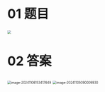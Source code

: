 # 01 题目

<img src="https://cvp.oss-cn-shanghai.aliyuncs.com/202411041454946.png" style="zoom:50%;" />



# 02 答案

<img src="https://cvp.oss-cn-shanghai.aliyuncs.com/202411061534770.png" alt="image-20241106153417649" style="zoom:50%;" />

<img src="https://cvp.oss-cn-shanghai.aliyuncs.com/202411050900025.png" alt="image-20241105090009930" style="zoom:50%;" />
